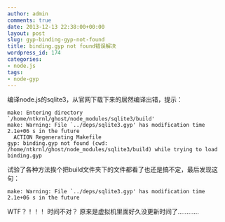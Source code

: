 ```yaml
---
author: admin
comments: true
date: 2013-12-13 22:38:00+00:00
layout: post
slug: gyp-binding-gyp-not-found
title: binding.gyp not found错误解决
wordpress_id: 174
categories:
- node.js 
tags:
- node-gyp
---
```

编译node.js的sqlite3，从官网下载下来的居然编译出错，提示：

    make: Entering directory `/home/ntkrnl/ghost/node_modules/sqlite3/build'
    make: Warning: File `../deps/sqlite3.gyp' has modification time 2.1e+06 s in the future
      ACTION Regenerating Makefile
    gyp: binding.gyp not found (cwd: /home/ntkrnl/ghost/node_modules/sqlite3/build) while trying to load binding.gyp
    
试验了各种方法挨个把build文件夹下的文件都看了也还是搞不定，最后发现这句：

    make: Warning: File `../deps/sqlite3.gyp' has modification time 2.1e+06 s in the future 

WTF？！！！ 时间不对？  原来是虚拟机里面好久没更新时间了............
